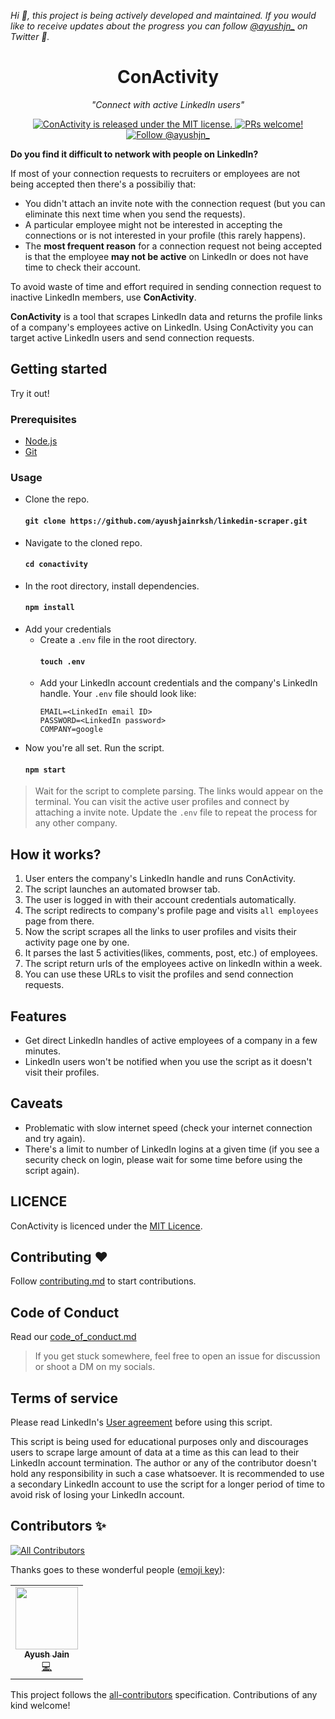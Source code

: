 _Hi :wave:, this project is being actively developed and maintained. If you would like to receive updates about the progress you can follow [@ayushjn\_](https://twitter.com/ayushjn_) on Twitter :bust_in_silhouette:._

<h1 align="center">
    ConActivity
</h1>

<p align="center">
    <em>"Connect with active LinkedIn users"</em>
</p>

<p align="center">
  <a href="https://github.com/ayushjainrksh/conactivity/blob/master/LICENSE">
    <img src="https://img.shields.io/badge/license-MIT-blue.svg" alt="ConActivity is released under the MIT license." />
  </a>
  <a href="https://github.com/ayushjainrksh/conactivity/blob/master/CONTRIBUTING.md">
    <img src="https://img.shields.io/badge/PRs-welcome-brightgreen.svg" alt="PRs welcome!" />
  </a>
  <a href="https://twitter.com/intent/follow?screen_name=ayushjn_">
    <img src="https://img.shields.io/twitter/follow/ayushjn_.svg?label=Follow%20@ayushjn_" alt="Follow @ayushjn_" />
  </a>
</p>

**Do you find it difficult to network with people on LinkedIn?**

If most of your connection requests to recruiters or employees are not being accepted then there's a possibiliy that:

- You didn't attach an invite note with the connection request (but you can eliminate this next time when you send the requests).
- A particular employee might not be interested in accepting the connections or is not interested in your profile (this rarely happens).
- The **most frequent reason** for a connection request not being accepted is that the employee **may not be active** on LinkedIn or does not have time to check their account.

To avoid waste of time and effort required in sending connection request to inactive LinkedIn members, use **ConActivity**.

**ConActivity** is a tool that scrapes LinkedIn data and returns the profile links of a company's employees active on LinkedIn. Using ConActivity you can target active LinkedIn users and send connection requests.

## Getting started

Try it out!

### Prerequisites

- [Node.js](https://nodejs.org/)
- [Git](https://git-scm.com/book/en/v2/Getting-Started-Installing-Git)

### Usage

- Clone the repo.
  #### `git clone https://github.com/ayushjainrksh/linkedin-scraper.git`
- Navigate to the cloned repo.
  #### `cd conactivity`
- In the root directory, install dependencies.
  #### `npm install`
- Add your credentials
  - Create a `.env` file in the root directory.
    #### `touch .env`
  - Add your LinkedIn account credentials and the company's LinkedIn handle. Your `.env` file should look like:
    ```
    EMAIL=<LinkedIn email ID>
    PASSWORD=<LinkedIn password>
    COMPANY=google
    ```
- Now you're all set. Run the script.
  #### `npm start`

> Wait for the script to complete parsing. The links would appear on the terminal. You can visit the active user profiles and connect by attaching a invite note. Update the `.env` file to repeat the process for any other company.

## How it works?

1. User enters the company's LinkedIn handle and runs ConActivity.
2. The script launches an automated browser tab.
3. The user is logged in with their account credentials automatically.
4. The script redirects to company's profile page and visits `all employees` page from there.
5. Now the script scrapes all the links to user profiles and visits their activity page one by one.
6. It parses the last 5 activities(likes, comments, post, etc.) of employees.
7. The script return urls of the employees active on linkedIn within a week.
8. You can use these URLs to visit the profiles and send connection requests.

## Features

- Get direct LinkedIn handles of active employees of a company in a few minutes.
- LinkedIn users won't be notified when you use the script as it doesn't visit their profiles.

## Caveats

- Problematic with slow internet speed (check your internet connection and try again).
- There's a limit to number of LinkedIn logins at a given time (if you see a security check on login, please wait for some time before using the script again).

## LICENCE

ConActivity is licenced under the [MIT Licence](https://github.com/ayushjainrksh/conactivity/blob/master/LICENSE).

## Contributing :heart:

Follow [contributing.md](https://github.com/ayushjainrksh/conactivity/blob/master/CONTRIBUTING.md) to start contributions.

## Code of Conduct

Read our [code_of_conduct.md](https://github.com/ayushjainrksh/conactivity/blob/master/CODE_OF_CONDUCT.md)

> If you get stuck somewhere, feel free to open an issue for discussion or shoot a DM on my socials.

## Terms of service

Please read LinkedIn's [User agreement](https://www.linkedin.com/legal/user-agreement) before using this script.

This script is being used for educational purposes only and discourages users to scrape large amount of data at a time as this can lead to their LinkedIn account termination. The author or any of the contributor doesn't hold any responsibility in such a case whatsoever. It is recommended to use a secondary LinkedIn account to use the script for a longer period of time to avoid risk of losing your LinkedIn account.

## Contributors ✨

<!-- ALL-CONTRIBUTORS-BADGE:START - Do not remove or modify this section -->

[![All Contributors](https://img.shields.io/badge/all_contributors-1-orange.svg?style=flat-square)](#contributors-)

<!-- ALL-CONTRIBUTORS-BADGE:END -->

Thanks goes to these wonderful people ([emoji key](https://allcontributors.org/docs/en/emoji-key)):

<!-- ALL-CONTRIBUTORS-LIST:START - Do not remove or modify this section -->
<!-- prettier-ignore-start -->
<!-- markdownlint-disable -->
<table>
  <tr>
    <td align="center"><a href="https://github.com/ayushjainrksh"><img src="https://avatars3.githubusercontent.com/u/33171576?v=4?s=100" width="100px;" alt=""/><br /><sub><b>Ayush Jain</b></sub></a><br /><a href="https://github.com/ayushjainrksh/conactivity/commits?author=ayushjainrksh" title="Code">💻</a></td>
  </tr>
</table>

<!-- markdownlint-restore -->
<!-- prettier-ignore-end -->

<!-- ALL-CONTRIBUTORS-LIST:END -->

This project follows the [all-contributors](https://github.com/all-contributors/all-contributors) specification. Contributions of any kind welcome!
